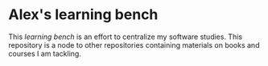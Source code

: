 # Alex's learning bench

This _learning bench_ is an effort to centralize my software studies. This repository is a node to other repositories containing materials on books and courses I am tackling.
